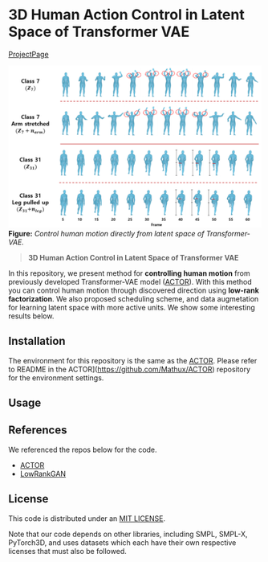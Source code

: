 # 3D Human Action Control in Latent Space of Transformer VAE
[ProjectPage](https://josephkkim.github.io/Motion_Control/)

![image](./docs/assets/UESTC.png)
**Figure:** *Control human motion directly from latent space of Transformer-VAE.*

> **3D Human Action Control in Latent Space of Transformer VAE** <br>

In this repository, we present method for **controlling human motion** from previously developed Transformer-VAE model ([ACTOR](https://github.com/Mathux/ACTOR)). With this method you can control human motion through discovered direction using **low-rank factorization**. We also proposed scheduling scheme, and data augmetation for learning latent space with more active units. We show some interesting results below.

## Installation
The environment for this repository is the same as the [ACTOR](https://github.com/Mathux/ACTOR). Please refer to README in the ACTOR](https://github.com/Mathux/ACTOR) repository for the environment settings.

## Usage


## References
We referenced the repos below for the code.

* [ACTOR](https://github.com/Mathux/ACTOR)
* [LowRankGAN](https://github.com/zhujiapeng/LowRankGAN)



## License
This code is distributed under an [MIT LICENSE](LICENSE).

Note that our code depends on other libraries, including SMPL, SMPL-X, PyTorch3D, and uses datasets which each have their own respective licenses that must also be followed.
